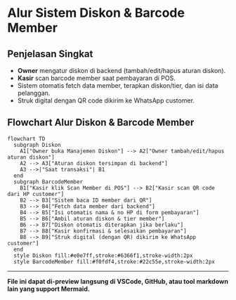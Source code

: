 # Alur Sistem Diskon & Barcode Member

## Penjelasan Singkat
- **Owner** mengatur diskon di backend (tambah/edit/hapus aturan diskon).
- **Kasir** scan barcode member saat pembayaran di POS.
- Sistem otomatis fetch data member, terapkan diskon/tier, dan isi data pelanggan.
- Struk digital dengan QR code dikirim ke WhatsApp customer.

## Flowchart Alur Diskon & Barcode Member

```mermaid
flowchart TD
  subgraph Diskon
    A1["Owner buka Manajemen Diskon"] --> A2["Owner tambah/edit/hapus aturan diskon"]
    A2 --> A3["Aturan diskon tersimpan di backend"]
    A3 -->|"Saat transaksi"| B1
  end
  subgraph BarcodeMember
    B1["Kasir klik Scan Member di POS"] --> B2["Kasir scan QR code dari HP customer"]
    B2 --> B3["Sistem baca ID member dari QR"]
    B3 --> B4["Fetch data member dari backend"]
    B4 --> B5["Isi otomatis nama & no HP di form pembayaran"]
    B5 --> B6["Ambil aturan diskon & tier member"]
    B6 --> B7["Diskon otomatis diterapkan jika berlaku"]
    B7 --> B8["Kasir konfirmasi & selesaikan pembayaran"]
    B8 --> B9["Struk digital (dengan QR) dikirim ke WhatsApp customer"]
  end
  style Diskon fill:#e0e7ff,stroke:#6366f1,stroke-width:2px
  style BarcodeMember fill:#f0fdf4,stroke:#22c55e,stroke-width:2px
```

---

**File ini dapat di-preview langsung di VSCode, GitHub, atau tool markdown lain yang support Mermaid.** 